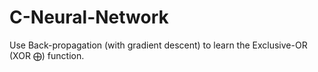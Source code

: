 # C-Neural-Network
Use Back-propagation (with gradient descent) to learn the Exclusive-OR (XOR ⨁) function.

